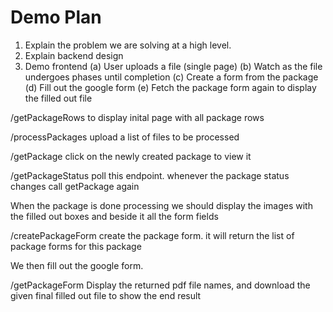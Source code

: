 # Demo Plan

1. Explain the problem we are solving at a high level.
2. Explain backend design
3. Demo frontend
    (a) User uploads a file (single page)
    (b) Watch as the file undergoes phases until completion
    (c) Create a form from the package
    (d) Fill out the google form
    (e) Fetch the package form again to display the filled out file


/getPackageRows     to display inital page with all package rows

/processPackages    upload a list of files to be processed

/getPackage         click on the newly created package to view it

/getPackageStatus   poll this endpoint. whenever the package status changes call getPackage again

When the package is done processing we should display the images with the filled out boxes and beside it all the form fields

/createPackageForm  create the package form. it will return the list of package forms for this package

We then fill out the google form.

/getPackageForm     Display the returned pdf file names, and download the given final filled out file to show the end result
